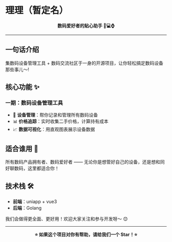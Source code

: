 # 理理（暂定名）
 

<div align="center">

**数码爱好者的贴心助手 📱💻⌚**

</div>


---

## 一句话介绍

集数码设备管理工具 + 数码交流社区于一身的开源项目，让你轻松搞定数码设备那些事儿～!

## 核心功能 ✨

### 一期：数码设备管理工具

- 📝 **设备管理**：帮你记录和管理所有数码设备
- 📊 **价格追踪**：实时收集二手价格，计算持有成本  
- 📈 **数据可视化**：用直观图表展示设备数据

## 适合谁用 👥

所有数码产品拥有者、数码爱好者 —— 无论你是想管好自己的设备，还是想和同好聊数码，这里都适合你！

## 技术栈 🛠️

- **前端**：uniapp + vue3
- **后端**：Golang



我们会做得更全面、更好用！欢迎大家关注和参与开发呀～ 😊


---

<div align="center">

**⭐ 如果这个项目对你有帮助，请给我们一个 Star！⭐**

</div>
